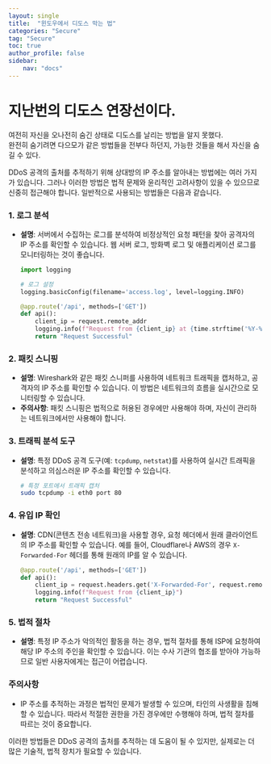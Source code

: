 ```yaml
---
layout: single
title:  "윈도우에서 디도스 막는 법"
categories: "Secure"
tag: "Secure"
toc: true
author_profile: false
sidebar:
    nav: "docs"
---
```


# 지난번의 디도스 연장선이다. 
여전히 자신을 오나전히 숨긴 상태로 디도스를 날리는 방법을 알지 못했다.  
완전히 숨기려면 다으모가 같은 방법들을 전부다 하던지, 가능한 것들을 해서 자신을 숨길 수 있다.  



DDoS 공격의 출처를 추적하기 위해 상대방의 IP 주소를 알아내는 방법에는 여러 가지가 있습니다. 그러나 이러한 방법은 법적 문제와 윤리적인 고려사항이 있을 수 있으므로 신중히 접근해야 합니다. 일반적으로 사용되는 방법들은 다음과 같습니다.

### 1. **로그 분석**
- **설명**: 서버에서 수집하는 로그를 분석하여 비정상적인 요청 패턴을 찾아 공격자의 IP 주소를 확인할 수 있습니다. 웹 서버 로그, 방화벽 로그 및 애플리케이션 로그를 모니터링하는 것이 좋습니다.
  
  ```python
  import logging

  # 로그 설정
  logging.basicConfig(filename='access.log', level=logging.INFO)

  @app.route('/api', methods=['GET'])
  def api():
      client_ip = request.remote_addr
      logging.info(f"Request from {client_ip} at {time.strftime('%Y-%m-%d %H:%M:%S')}")
      return "Request Successful"
  ```

### 2. **패킷 스니핑**
- **설명**: Wireshark와 같은 패킷 스니퍼를 사용하여 네트워크 트래픽을 캡처하고, 공격자의 IP 주소를 확인할 수 있습니다. 이 방법은 네트워크의 흐름을 실시간으로 모니터링할 수 있습니다.
- **주의사항**: 패킷 스니핑은 법적으로 허용된 경우에만 사용해야 하며, 자신이 관리하는 네트워크에서만 사용해야 합니다.

### 3. **트래픽 분석 도구**
- **설명**: 특정 DDoS 공격 도구(예: `tcpdump`, `netstat`)를 사용하여 실시간 트래픽을 분석하고 의심스러운 IP 주소를 확인할 수 있습니다.

  ```bash
  # 특정 포트에서 트래픽 캡처
  sudo tcpdump -i eth0 port 80
  ```

### 4. **유입 IP 확인**
- **설명**: CDN(콘텐츠 전송 네트워크)을 사용할 경우, 요청 헤더에서 원래 클라이언트의 IP 주소를 확인할 수 있습니다. 예를 들어, Cloudflare나 AWS의 경우 `X-Forwarded-For` 헤더를 통해 원래의 IP를 알 수 있습니다.

  ```python
  @app.route('/api', methods=['GET'])
  def api():
      client_ip = request.headers.get('X-Forwarded-For', request.remote_addr)
      logging.info(f"Request from {client_ip}")
      return "Request Successful"
  ```

### 5. **법적 절차**
- **설명**: 특정 IP 주소가 악의적인 활동을 하는 경우, 법적 절차를 통해 ISP에 요청하여 해당 IP 주소의 주인을 확인할 수 있습니다. 이는 수사 기관의 협조를 받아야 가능하므로 일반 사용자에게는 접근이 어렵습니다.

### 주의사항
- IP 주소를 추적하는 과정은 법적인 문제가 발생할 수 있으며, 타인의 사생활을 침해할 수 있습니다. 따라서 적절한 권한을 가진 경우에만 수행해야 하며, 법적 절차를 따르는 것이 중요합니다.

이러한 방법들은 DDoS 공격의 출처를 추적하는 데 도움이 될 수 있지만, 실제로는 더 많은 기술적, 법적 장치가 필요할 수 있습니다.